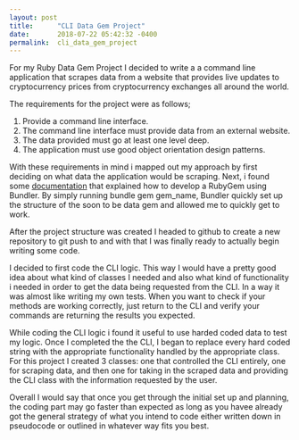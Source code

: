 ```yaml
---
layout: post
title:      "CLI Data Gem Project"
date:       2018-07-22 05:42:32 -0400
permalink:  cli_data_gem_project
---
```



For my Ruby Data Gem Project I decided to write a a command line application that scrapes data from a website that provides live updates to cryptocurrency prices from cryptocurrency exchanges all around the world. 

The requirements for the project were as follows;

1. Provide a command line interface.
2. The command line interface must provide data from an external website.
3. The data provided must go at least one level deep.
4. The application must use good object orientation design patterns.

With these requirements in mind i mapped out my approach by first deciding on what data the application would be scraping. Next, i found some [documentation](http://https://bundler.io/v1.12/guides/creating_gem.html
) that  explained how to develop a RubyGem using Bundler. By simply running bundle gem gem_name, Bundler quickly set up the structure of the soon to be data gem and allowed me to quickly get to work. 

After the project structure was created I headed to github to create a new repository to git push to and with that I was finally ready to actually begin writing some code. 

I decided to first code the CLI logic. This way I would have a pretty good idea about what kind of classes I needed and also what kind of functionality i needed in order to get the data being requested from the CLI. In a way it was almost like writing my own tests. When you want to check if your methods are working correctly, just return to the CLI and verify your commands are returning the results you expected. 

While coding the CLI logic i found it useful to use harded coded data to test my logic. Once I completed the the CLI, I began to replace every hard coded string with the appropriate functionality handled by the appropriate class. For this project I created 3 classes: one that controlled the CLI entirely, one for scraping data, and then one for taking in the scraped data and providing the CLI class with the information requested by the user. 

Overall I would say that once you get through the initial set up and planning, the coding part may go faster than expected as long as you havee already got the general strategy of what you intend to code either written down in pseudocode or outlined in whatever way fits you best. 
